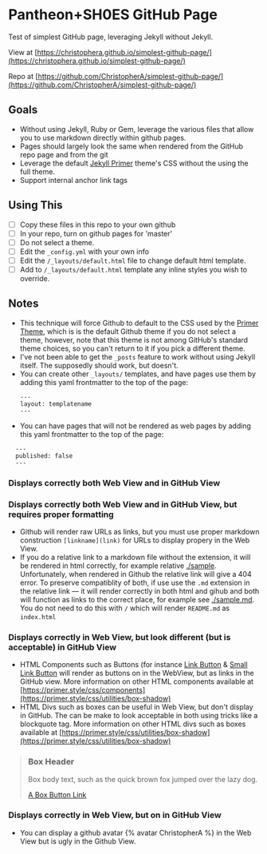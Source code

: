 # Pantheon+SH0ES GitHub Page

Test of simplest GitHub page, leveraging Jekyll without Jekyll.

View at [https://christophera.github.io/simplest-github-page/](https://christophera.github.io/simplest-github-page/)

Repo at [https://github.com/ChristopherA/simplest-github-page/](https://github.com/ChristopherA/simplest-github-page/)

## Goals

* Without using Jekyll, Ruby or Gem, leverage the various files that allow you to use markdown directly within github pages.
* Pages should largely look the same when rendered from the GitHub repo page and from the git
* Leverage the default [Jekyll Primer](https://github.com/pages-themes/primer) theme's CSS without the using the full theme.
* Support internal anchor link tags

## Using This
* [ ]  Copy these files in this repo to your own github
* [ ]  In your repo, turn on github pages for 'master'
* [ ]  Do not select a theme.
* [ ]  Edit the `_config.yml` with your own info
* [ ]  Edit the `/_layouts/default.html` file to change default html template.
* [ ]  Add to `/_layouts/default.html` template any inline styles you wish to override.

## Notes
* This technique will force Github to default to the CSS used by the [Primer Theme](https://github.com/pages-themes/primer), which is is the default Github theme if you do not select a theme, however, note that this theme is not among GitHub's standard theme choices, so you can't return to it if you pick a different theme.
* I've not been able to get the `_posts` feature to work without using Jekyll itself. The supposedly should work, but doesn't.
* You can create other `_layouts/` templates, and have pages use them by adding this yaml frontmatter to the top of the page:
  ```
  ---
  layout: templatename
  ---
  ```
* You can have pages that will not be rendered as web pages by adding this yaml frontmatter to the top of the page:
```
  ---
  published: false
  ---
  ```

### Displays correctly both Web View and in GitHub View

### Displays correctly both Web View and in GitHub View, but requires proper formatting
* Github will render raw URLs as links, but you must use proper markdown construction `[linkname](link)` for URLs to display propery in the Web View.
* If you do a relative link to a markdown file without the extension, it will be rendered in html correctly, for example relative [./sample](./sample). Unfortunately, when rendered in Github the relative link will give a 404 error. To preserve compatiblity of both, if use use the `.md` extension in the relative link — it will render correctly in both html and gihub and both will function as links to the correct place, for example see [./sample.md](./sample.md). You do not need to do this with `/` which will render `README.md` as `index.html`

### Displays correctly in Web View, but look different (but is acceptable) in GitHub View
* HTML Components such as Buttons (for instance <a class="btn mr2" href="#url" role="button">Link Button</a> & <a class="btn btn-sm" href="#url" role="button">Small Link Button</a> will render as buttons on in the WebView, but as links in the GitHub view. More information on other HTML components available at [https://primer.style/css/components](https://primer.style/css/utilities/box-shadow)
* HTML Divs such as boxes can be useful in Web View, but don't display in GitHub. The can be make to look acceptable in both using tricks like a blockquote tag. More information on other HTML divs such as boxes available at [https://primer.style/css/utilities/box-shadow](https://primer.style/css/utilities/box-shadow)
<blockquote>
<div class="col-6">
  <div class="Box box-shadow">
    <div class="Box-row">
      <h3 class="m-0">Box Header</h3>
    </div>
    <div class="Box-row">
      <p class="mb-0 text-gray">
        Box body text, such as the quick brown fox jumped over the lazy dog.
      </p>
    </div>
    <div class="Box-row">
      <a class="btn btn-primary btn-block" href="#url" role="button" name="Box Link Button">A Box Button Link</a>
    </div>
  </div>
</div>
</blockquote>

### Displays correctly in Web View, but on in GitHub View
* You can display a github avatar {% avatar ChristopherA %} in the Web View but is ugly in the Github View.



